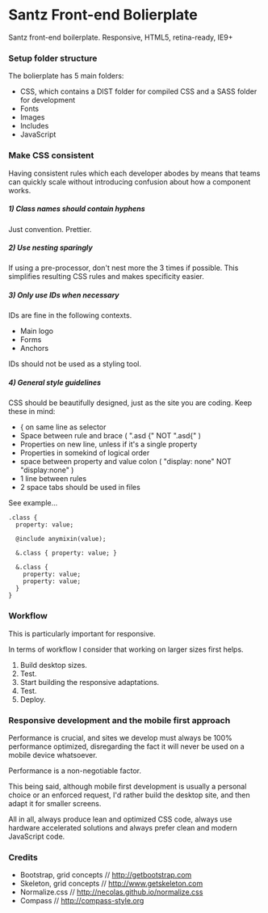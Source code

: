 # Santz Front-end Bolierplate

Santz front-end boilerplate. Responsive, HTML5, retina-ready, IE9+


### Setup folder structure

The bolierplate has 5 main folders:
 * CSS, which contains a DIST folder for compiled CSS and a SASS folder for development
 * Fonts
 * Images
 * Includes
 * JavaScript


### Make CSS consistent

Having consistent rules which each developer abodes by means that teams can quickly scale without introducing confusion about how a component works.

##### 1) Class names should contain hyphens

Just convention. Prettier.

##### 2) Use nesting sparingly

If using a pre-processor, don't nest more the 3 times if possible. This simplifies resulting CSS rules and makes specificity easier.

##### 3) Only use IDs when necessary  

IDs are fine in the following contexts.
 * Main logo
 * Forms
 * Anchors

IDs should not be used as a styling tool.

##### 4) General style guidelines

CSS should be beautifully designed, just as the site you are coding. Keep these in mind:

 * { on same line as selector
 * Space between rule and brace ( ".asd {" NOT ".asd{" )
 * Properties on new line, unless if it's a single property
 * Properties in somekind of logical order
 * space between property and value colon ( "display: none" NOT "display:none" )
 * 1 line between rules
 * 2 space tabs should be used in files

See example...

    .class {
      property: value;

      @include anymixin(value);

      &.class { property: value; }

      &.class {
        property: value;
        property: value;
      }
    }


### Workflow

This is particularly important for responsive.

In terms of workflow I consider that working on larger sizes first helps.

 1. Build desktop sizes.
 2. Test.
 3. Start building the responsive adaptations.
 4. Test.
 5. Deploy.


### Responsive development and the mobile first approach

Performance is crucial, and sites we develop must always be 100% performance optimized, disregarding the fact it will never be used on a mobile device whatsoever.

Performance is a non-negotiable factor.

This being said, although mobile first development is usually a personal choice or an enforced request, I'd rather build the desktop site, and then adapt it for smaller screens.

All in all, always produce lean and optimized CSS code, always use hardware accelerated solutions and always prefer clean and modern JavaScript code.


### Credits

 - Bootstrap, grid concepts // http://getbootstrap.com
 - Skeleton, grid concepts // http://www.getskeleton.com
 - Normalize.css // http://necolas.github.io/normalize.css
 - Compass // http://compass-style.org
